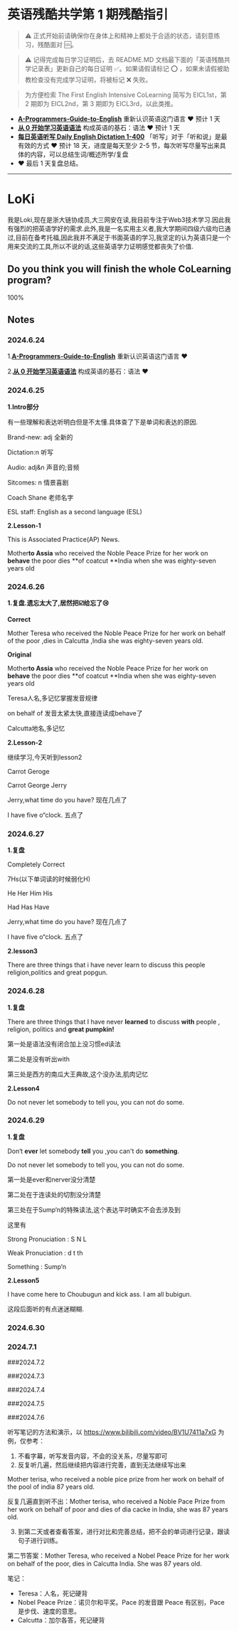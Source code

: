 # 英语残酷共学第 1 期残酷指引

> ⚠️ 正式开始前请确保你在身体上和精神上都处于合适的状态，请刻意练习，残酷面对 🆒。

> ⚠️ 记得完成每日学习证明后，去 README.MD 文档最下面的「英语残酷共学记录表」更新自己的每日证明 ✅。如果请假请标记 ⭕️ ，如果未请假被助教检查没有完成学习证明，将被标记 ❌ 失败。

> 为方便检索 The First English Intensive CoLearning 简写为 EICL1st，第 2 期即为 EICL2nd，第 3 期即为 EICL3rd，以此类推。

- [**A-Programmers-Guide-to-English**](https://github.com/yujiangshui/A-Programmers-Guide-to-English) 重新认识英语这门语言 ❤️ 预计 1 天
- [**从 0 开始学习英语语法**](https://hzpt-inet-club.github.io/english-note/) 构成英语的基石：语法 ❤️ 预计 1 天
- [**每日英语听写 Daily English Dictation 1-400**](https://www.bilibili.com/video/BV1U7411a7xG?p=3&vd_source=bc0666711d2280c24d54945ab9c11146) 「听写」对于「听和说」是最有效的方式 ❤️ 预计 18 天，进度是每天至少 2-5 节，每次听写尽量写出来具体的内容，可以总结生词/概述所学/复盘
- ❤️ 最后 1 天复盘总结。

---

# LoKi
我是Loki,现在是浙大链协成员,大三网安在读,我目前专注于Web3技术学习.因此我有强烈的把英语学好的需求.此外,我是一名实用主义者,我大学期间四级六级均已通过,目前在备考托福,因此我并不满足于书面英语的学习,我坚定的认为英语只是一个用来交流的工具,所以不说的话,这些英语学力证明感觉都丧失了价值.

## Do you think you will finish the whole CoLearning program?
100%

## Notes
### 2024.6.24
1.[**A-Programmers-Guide-to-English**](https://github.com/yujiangshui/A-Programmers-Guide-to-English) 重新认识英语这门语言 ❤️ 



2.[**从 0 开始学习英语语法**](https://hzpt-inet-club.github.io/english-note/) 构成英语的基石：语法 ❤️ 

### 2024.6.25
**1.Intro部分**

有一些理解和表达听明白但是不太懂.具体查了下是单词和表达的原因.

Brand-new: adj 全新的

Dictation:n 听写

Audio: adj&n 声音的;音频

Sitcomes: n 情景喜剧

Coach Shane 老师名字

ESL staff: English as a second language (ESL)

**2.Lesson-1**

This is Associated Practice(AP) News.

Mother**to Assia**  who received the Noble Peace Prize for her work on **behave** the poor dies **of coatcut **India when she was eighty-seven years old

 

### 2024.6.26

**1.复盘.遗忘太大了,居然把☑️给忘了😢**

**Correct**

Mother Teresa who received the Noble Peace Prize for her work on behalf of the poor ,dies in Calcutta ,India she was eighty-seven years old.

**Original**

Mother**to Assia**  who received the Noble Peace Prize for her work on **behave** the poor dies **of coatcut **India when she was eighty-seven years old



Teresa人名,多记忆掌握发音规律

on behalf of 发音太紧太快,直接连读成behave了

Calcutta地名,多记忆

**2.Lesson-2**

继续学习,今天听到lesson2

Carrot Geroge

Carrot George Jerry

Jerry,what time do you have? 现在几点了

I have five o“clock. 五点了

### 2024.6.27

**1.复盘**

Completely Correct

7Hs(以下单词读的时候弱化H)

He Her Him His

Had Has Have

Jerry,what time do you have? 现在几点了

I have five o“clock. 五点了

**2.lesson3**

There are three things that i have never learn to discuss this people religion,politics and great popgun.



### 2024.6.28

**1.复盘**

There are three things that I have never **learned**  to discuss **with** people , religion, politics and **great pumpkin!**

第一处是语法没有闭合加上没习惯ed读法

第二处是没有听出with

第三处是西方的南瓜大王典故,这个没办法,肌肉记忆

**2.Lesson4**

Do not never let somebody to tell you, you can not do some.



### 2024.6.29

**1.复盘**

Don‘t **ever** let somebody **tell** you ,you can't do **something**.

Do not never let somebody to tell you, you can not do some.

第一处是ever和nerver没分清楚

第二处在于连读处的切割没分清楚

第三处在于Sump‘n的特殊读法,这个表达平时确实不会去涉及到

这里有

Strong Pronuciation : S N L

Weak Pronuciation : d t th

Something : Sump‘n



**2.Lesson5**

I have come here to Choubugun and kick ass. I am all bubigun.

这段后面听的有点迷迷糊糊.

### 2024.6.30

### 2024.7.1

###2024.7.2

###2024.7.3

###2024.7.4

###2024.7.5

###2024.7.6


听写笔记的方法和演示，以 https://www.bilibili.com/video/BV1U7411a7xG 为例，仅参考：

1. 不看字幕，听写发音内容，不会的没关系，尽量写即可
2. 反复听几遍，然后继续把内容进行完善，直到无法继续写出来

Mother terisa, who received a noble pice prize from her work on behalf of the pool of india 87 years old.

反复几遍直到听不出：Mother terisa, who received a Noble Pace Prize from her work on behalf of poor and dies of dia cacke in India, she was 87 years old.

3. 到第二天或者查看答案，进行对比和完善总结，把不会的单词进行记录，跟读句子进行训练。

第二节答案：Mother Teresa, who received a Nobel Peace Prize for her work on behalf of the poor, dies in Calcutta India. She was 87 years old.

笔记：

- Teresa：人名，死记硬背
- Nobel Peace Prize：诺贝尔和平奖。Pace 的发音跟 Peace 有区别，Pace 是步伐、速度的意思。
- Calcutta：加尔各答，死记硬背
